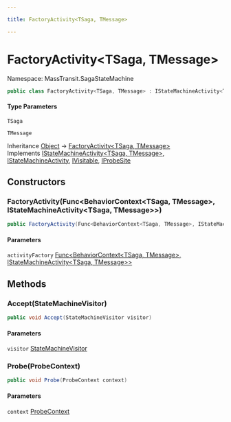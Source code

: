 ```yaml
---

title: FactoryActivity<TSaga, TMessage>

---
```


# FactoryActivity\<TSaga, TMessage\>

Namespace: MassTransit.SagaStateMachine

```csharp
public class FactoryActivity<TSaga, TMessage> : IStateMachineActivity<TSaga, TMessage>, IStateMachineActivity, IVisitable, IProbeSite
```

#### Type Parameters

`TSaga`<br/>

`TMessage`<br/>

Inheritance [Object](https://learn.microsoft.com/en-us/dotnet/api/system.object) → [FactoryActivity\<TSaga, TMessage\>](../masstransit-sagastatemachine/factoryactivity-2)<br/>
Implements [IStateMachineActivity\<TSaga, TMessage\>](../../masstransit-abstractions/masstransit/istatemachineactivity-2), [IStateMachineActivity](../../masstransit-abstractions/masstransit/istatemachineactivity), [IVisitable](../../masstransit-abstractions/masstransit/ivisitable), [IProbeSite](../../masstransit-abstractions/masstransit/iprobesite)

## Constructors

### **FactoryActivity(Func\<BehaviorContext\<TSaga, TMessage\>, IStateMachineActivity\<TSaga, TMessage\>\>)**

```csharp
public FactoryActivity(Func<BehaviorContext<TSaga, TMessage>, IStateMachineActivity<TSaga, TMessage>> activityFactory)
```

#### Parameters

`activityFactory` [Func\<BehaviorContext\<TSaga, TMessage\>, IStateMachineActivity\<TSaga, TMessage\>\>](https://learn.microsoft.com/en-us/dotnet/api/system.func-2)<br/>

## Methods

### **Accept(StateMachineVisitor)**

```csharp
public void Accept(StateMachineVisitor visitor)
```

#### Parameters

`visitor` [StateMachineVisitor](../../masstransit-abstractions/masstransit/statemachinevisitor)<br/>

### **Probe(ProbeContext)**

```csharp
public void Probe(ProbeContext context)
```

#### Parameters

`context` [ProbeContext](../../masstransit-abstractions/masstransit/probecontext)<br/>
